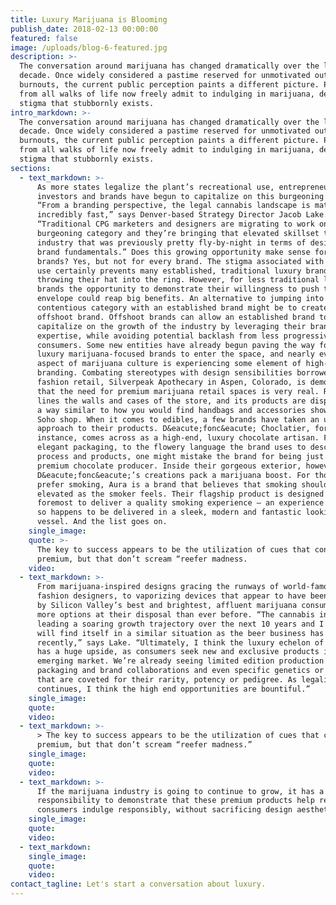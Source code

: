 ```yaml
---
title: Luxury Marijuana is Blooming
publish_date: 2018-02-13 00:00:00
featured: false
image: /uploads/blog-6-featured.jpg
description: >-
  The conversation around marijuana has changed dramatically over the last
  decade. Once widely considered a pastime reserved for unmotivated outcasts and
  burnouts, the current public perception paints a different picture. People
  from all walks of life now freely admit to indulging in marijuana, despite the
  stigma that stubbornly exists.​
intro_markdown: >-
  The conversation around marijuana has changed dramatically over the last
  decade. Once widely considered a pastime reserved for unmotivated outcasts and
  burnouts, the current public perception paints a different picture. People
  from all walks of life now freely admit to indulging in marijuana, despite the
  stigma that stubbornly exists.​
sections:
  - text_markdown: >-
      As more states legalize the plant’s recreational use, entrepreneurs,
      investors and brands have begun to capitalize on this burgeoning industry.
      “From a branding perspective, the legal cannabis landscape is maturing
      incredibly fast,” says Denver-based Strategy Director Jacob Lake.
      “Traditional CPG marketers and designers are migrating to work on this
      burgeoning category and they’re bringing that elevated skillset to an
      industry that was previously pretty fly-by-night in terms of design and
      brand fundamentals.” Does this growing opportunity make sense for luxury
      brands? Yes, but not for every brand. The stigma associated with marijuana
      use certainly prevents many established, traditional luxury brands from
      throwing their hat into the ring. However, for less traditional luxury
      brands the opportunity to demonstrate their willingness to push the
      envelope could reap big benefits. An alternative to jumping into a
      contentious category with an established brand might be to create an
      offshoot brand. Offshoot brands can allow an established brand to safely
      capitalize on the growth of the industry by leveraging their branding
      expertise, while avoiding potential backlash from less progressive
      consumers. Some new entities have already begun paving the way for more
      luxury marijuana-focused brands to enter the space, and nearly every
      aspect of marijuana culture is experiencing some element of high-end
      branding. Combating stereotypes with design sensibilities borrowed from
      fashion retail, Silverpeak Apothecary in Aspen, Colorado, is demonstrating
      that the need for premium marijuana retail spaces is very real. Rich wood
      lines the walls and cases of the store, and its products are displayed in
      a way similar to how you would find handbags and accessories shown in a
      Soho shop. When it comes to edibles, a few brands have taken an upscale
      approach to their products. D&eacute;fonc&eacute; Choclatier, for
      instance, comes across as a high-end, luxury chocolate artisan. From its
      elegant packaging, to the flowery language the brand uses to describe its
      process and products, one might mistake the brand for being just another
      premium chocolate producer. Inside their gorgeous exterior, however,
      D&eacute;fonc&eacute;’s creations pack a marijuana boost. For those who
      prefer smoking, Aura is a brand that believes that smoking should look as
      elevated as the smoker feels. Their flagship product is designed first and
      foremost to deliver a quality smoking experience – an experience that just
      so happens to be delivered in a sleek, modern and fantastic looking
      vessel. And the list goes on.
    single_image:
    quote: >-
      The key to success appears to be the utilization of cues that connote
      premium, but that don’t scream “reefer madness.
    video:
  - text_markdown: >-
      From marijuana-inspired designs gracing the runways of world-famous
      fashion designers, to vaporizing devices that appear to have been designed
      by Silicon Valley’s best and brightest, affluent marijuana consumers have
      more options at their disposal than ever before. “The cannabis industry is
      leading a soaring growth trajectory over the next 10 years and I think it
      will find itself in a similar situation as the beer business has
      recently,” says Lake. “Ultimately, I think the luxury echelon of cannabis
      has a huge upside, as consumers seek new and exclusive products in this
      emerging market. We’re already seeing limited edition production runs,
      packaging and brand collaborations and even specific genetics or strains
      that are coveted for their rarity, potency or pedigree. As legalization
      continues, I think the high end opportunities are bountiful.”
    single_image:
    quote:
    video:
  - text_markdown: >-
      > The key to success appears to be the utilization of cues that connote
      premium, but that don’t scream “reefer madness.”
    single_image:
    quote:
    video:
  - text_markdown: >-
      If the marijuana industry is going to continue to grow, it has a
      responsibility to demonstrate that these premium products help responsible
      consumers indulge responsibly, without sacrificing design aesthetics.​
    single_image:
    quote:
    video:
  - text_markdown:
    single_image:
    quote:
    video:
contact_tagline: Let's start a conversation about luxury.
---
```


